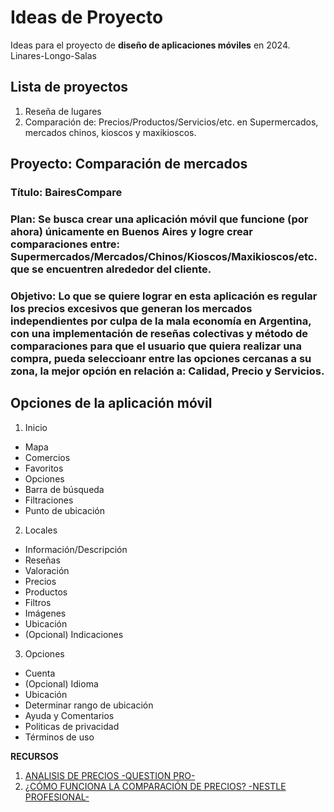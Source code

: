 # Ideas de Proyecto

Ideas para el proyecto de **diseño de aplicaciones móviles** en 2024. Linares-Longo-Salas

## Lista de proyectos

1. Reseña de lugares
2. Comparación de: Precios/Productos/Servicios/etc. en Supermercados, mercados chinos, kioscos y maxikioscos.

## Proyecto: Comparación de mercados

### **Título**: BairesCompare

### **Plan**: Se busca crear una aplicación móvil que funcione (por ahora) únicamente en Buenos Aires y logre crear comparaciones entre: Supermercados/Mercados/Chinos/Kioscos/Maxikioscos/etc. que se encuentren alrededor del cliente.

### **Objetivo**: Lo que se quiere lograr en esta aplicación es regular los precios excesivos que generan los mercados independientes por culpa de la mala economía en Argentina, con una implementación de reseñas colectivas y método de comparaciones para que el usuario que quiera realizar una compra, pueda seleccioanr entre las opciones cercanas a su zona, la mejor opción en relación a: Calidad, Precio y Servicios.


## Opciones de la aplicación móvil


1. Inicio 
* Mapa
* Comercios
* Favoritos
* Opciones
* Barra de búsqueda
* Filtraciones
* Punto de ubicación
2. Locales
* Información/Descripción
* Reseñas
* Valoración
* Precios
* Productos
* Filtros
* Imágenes
* Ubicación
* (Opcional) Indicaciones
3. Opciones
* Cuenta
* (Opcional) Idioma
* Ubicación
* Determinar rango de ubicación
* Ayuda y Comentarios
* Politicas de privacidad
* Términos de uso

**RECURSOS**

1. [ANALISIS DE PRECIOS -QUESTION PRO-](https://www.questionpro.com/blog/es/analisis-de-precios/)
2. [¿CÓMO FUNCIONA LA COMPARACIÓN DE PRECIOS? -NESTLE PROFESIONAL-](https://www.nestleprofessional.com.mx/articulos/comparacion-precios#:~:text=La%20comparaci%C3%B3n%20de%20precios%20es%20un%20proceso%20que%20implica%20investigar,de%20tu%20establecimiento%20de%20comidas.)


